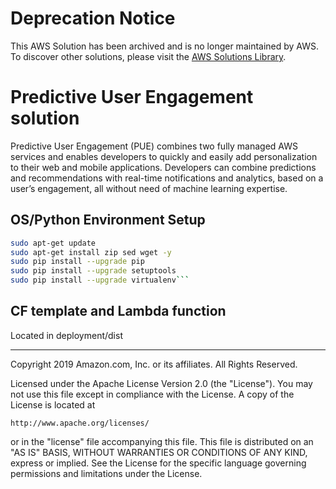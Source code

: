 # Deprecation Notice
This AWS Solution has been archived and is no longer maintained by AWS. To discover other solutions, please visit the [AWS Solutions Library](https://aws.amazon.com/solutions/).

# Predictive User Engagement solution
Predictive User Engagement (PUE) combines two fully managed AWS services and enables developers to quickly and easily add personalization to their web and mobile applications. Developers can combine predictions and recommendations with real-time notifications and analytics, based on a user’s engagement, all without need of machine learning expertise.

## OS/Python Environment Setup
```bash
sudo apt-get update
sudo apt-get install zip sed wget -y
sudo pip install --upgrade pip
sudo pip install --upgrade setuptools
sudo pip install --upgrade virtualenv```
```

## CF template and Lambda function
Located in deployment/dist


***

Copyright 2019 Amazon.com, Inc. or its affiliates. All Rights Reserved.

Licensed under the Apache License Version 2.0 (the "License"). You may not use this file except in compliance with the License. A copy of the License is located at

    http://www.apache.org/licenses/

or in the "license" file accompanying this file. This file is distributed on an "AS IS" BASIS, WITHOUT WARRANTIES OR CONDITIONS OF ANY KIND, express or implied. See the License for the specific language governing permissions and limitations under the License.
